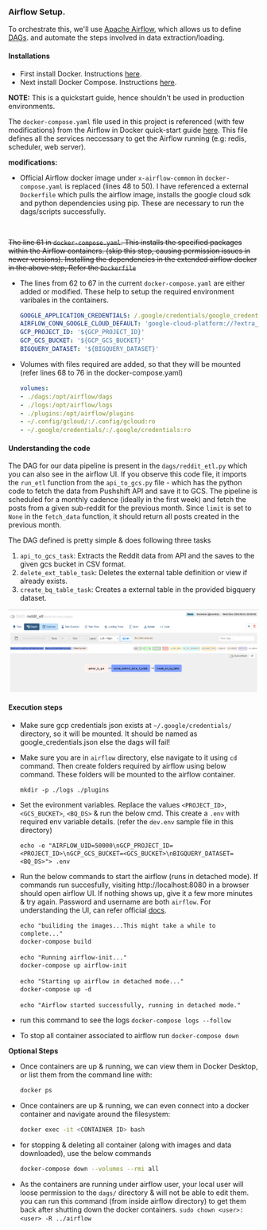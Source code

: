 ### Airflow Setup.

To orchestrate this, we'll use [Apache Airflow](https://airflow.apache.org/docs/apache-airflow/stable/tutorial.html), which allows us to define [DAGs](https://en.wikipedia.org/wiki/Directed_acyclic_graph). and automate the steps involved in data extraction/loading.


#### Installations 
- First install Docker. Instructions [here](https://docs.docker.com/get-docker/).
- Next install Docker Compose. Instructions [here](https://docs.docker.com/compose/install/.).

**NOTE:** This is a quickstart guide, hence shouldn't be used in production environments.

The `docker-compose.yaml` file used in this project is referenced (with few modifications) from the Airflow in Docker quick-start guide [here](https://airflow.apache.org/docs/apache-airflow/stable/start/docker.html). This file defines all the services neccessary to get the Airflow running (e.g: redis, scheduler, web server).

**modifications:**

- Official Airflow docker image under `x-airflow-common` in `docker-compose.yaml` is replaced (lines 48 to 50). I have referenced a external `Dockerfile` which pulls the airflow image, installs the google cloud sdk and python dependencies using pip. These are necessary to run the dags/scripts successfully.
<br>

~~The line 61 in `docker-compose.yaml`. This installs the specified packages within the Airflow containers. (skip this step, causing permission issues in newer versions). Installing the dependencies in the extended airflow docker in the above step, Refer the `Dockerfile`~~

   <!-- ```yaml
    _PIP_ADDITIONAL_REQUIREMENTS: ${_PIP_ADDITIONAL_REQUIREMENTS:- praw pmaw configparser psycopg2-binary}
    ``` -->

- The lines from 62 to 67 in the current `docker-compose.yaml` are either added or modified. These help to setup the required environment varibales in the containers.

    ```yaml
    GOOGLE_APPLICATION_CREDENTIALS: /.google/credentials/google_credentials.json
    AIRFLOW_CONN_GOOGLE_CLOUD_DEFAULT: 'google-cloud-platform://?extra__google_cloud_platform__key_path=/.google/credentials/google_credentials.json'
    GCP_PROJECT_ID: '${GCP_PROJECT_ID}'
    GCP_GCS_BUCKET: '${GCP_GCS_BUCKET}'
    BIGQUERY_DATASET: '${BIGQUERY_DATASET}'
    ```
- Volumes with files required are added, so that they will be mounted (refer lines 68 to 76 in the docker-compose.yaml)

    ```yaml
    volumes:
    - ./dags:/opt/airflow/dags
    - ./logs:/opt/airflow/logs
    - ./plugins:/opt/airflow/plugins
    - ~/.config/gcloud/:/.config/gcloud:ro
    - ~/.google/credentials/:/.google/credentials:ro
    ```

#### Understanding the code

The DAG for our data pipeline is present in the `dags/reddit_etl.py` which you can also see in the airflow UI. If you observe this code file, it imports the `run_etl` function from the `api_to_gcs.py` file - which has the python code to fetch the data from Pushshift API and save it to GCS. The pipeline is scheduled for a monthly cadence (ideally in the first week) and fetch the posts from a given sub-reddit for the previous month. Since `limit` is set to `None` in the `fetch_data` function, it should return all posts created in the previous month.

The DAG defined is pretty simple & does following three tasks
1. `api_to_gcs_task`: Extracts the Reddit data from API and the saves to the given gcs bucket in CSV format.
2. `delete_ext_table_task`: Deletes the external table definition or view if already exists.
3. `create_bq_table_task`: Creates a external table in the provided bigquery dataset.

![DAG](../static/reddit-etl-dag.png)

#### Execution steps

- Make sure gcp credentials json exists at `~/.google/credentials/` directory, so it will be mounted. It should be named as google_credentials.json else the dags will fail!

- Make sure you are in `airflow` directory, else navigate to it using `cd` command. Then create folders required by airflow using below command. These folders will be mounted to the airflow container.

    ```shell
    mkdir -p ./logs ./plugins
    ```

- Set the evironment variables. Replace the values `<PROJECT_ID>`, `<GCS_BUCKET>`, `<BQ_DS>` & run the below cmd. This create a `.env` with required env variable details. (refer the `dev.env` sample file in this directory)

    ```shell
    echo -e "AIRFLOW_UID=50000\nGCP_PROJECT_ID=<PROJECT_ID>\nGCP_GCS_BUCKET=<GCS_BUCKET>\nBIGQUERY_DATASET=<BQ_DS>"> .env
    ```
    <!-- `export $(xargs < .env)` -->

- Run the below commands to start the airflow (runs in detached mode). If commands run succesfully, visiting http://localhost:8080 in a browser should open airflow UI. If nothing shows up, give it a few more minutes & try again. Password and username are both `airflow`. For understanding the UI, can refer official [docs](https://airflow.apache.org/docs/apache-airflow/stable/ui.html).


    ```shell
    echo "builiding the images...This might take a while to complete..."
    docker-compose build

    echo "Running airflow-init..."
    docker-compose up airflow-init

    echo "Starting up airflow in detached mode..."
    docker-compose up -d

    echo "Airflow started successfully, running in detached mode."
    ```

- run this command to see the logs `docker-compose logs --follow`

- To stop all container associated to airflow run `docker-compose down`

**Optional Steps**
- Once containers are up & running, we can view them in Docker Desktop, or list them from the command line with:
    ```bash
    docker ps
    ```
- Once containers are up & running, we can even connect into a docker container and navigate around the filesystem:
    ```bash
    docker exec -it <CONTAINER ID> bash
    ```
- for stopping & deleting all container (along with images and data downloaded), use the below commands
    ```bash
    docker-compose down --volumes --rmi all
    ```
- As the containers are running under airflow user, your local user will loose permission to the `dags/` directory & will not be able to edit them. you can run this command (from inside airflow directory) to get them back after shutting down the docker containers.
    `sudo chown <user>:<user> -R ../airflow`